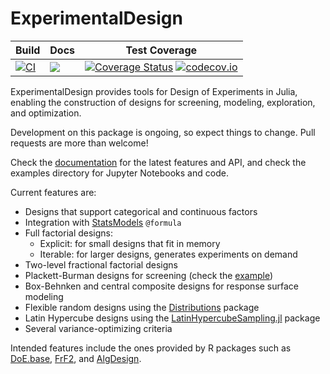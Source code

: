 # ExperimentalDesign

| Build | Docs | Test Coverage |
| --- | --- | --- |
| [![CI](https://github.com/phrb/ExperimentalDesign.jl/actions/workflows/CI.yml/badge.svg?branch=master)](https://github.com/phrb/ExperimentalDesign.jl/actions/workflows/CI.yml) | [![](https://img.shields.io/badge/docs-latest-blue.svg)](https://phrb.github.io/ExperimentalDesign.jl/dev) | [![Coverage Status](https://coveralls.io/repos/github/phrb/ExperimentalDesign.jl/badge.svg?branch=master)](https://coveralls.io/github/phrb/ExperimentalDesign.jl?branch=master) [![codecov.io](http://codecov.io/github/phrb/ExperimentalDesign.jl/coverage.svg?branch=master)](http://codecov.io/github/phrb/ExperimentalDesign.jl?branch=master) |

ExperimentalDesign  provides  tools  for  Design  of  Experiments  in  Julia,
enabling the construction  of designs for screening,  modeling, exploration, and
optimization.

Development  on this  package  is  ongoing, so  expect  things  to change.  Pull
requests are more than welcome!

Check the [documentation](https://phrb.github.io/ExperimentalDesign.jl/dev/)
for the latest features and API, and check the examples directory for
Jupyter Notebooks and code.

Current features are:

- Designs that support categorical and continuous factors
- Integration with [StatsModels](https://github.com/JuliaStats/StatsModels.jl) `@formula`
- Full factorial designs:
  - Explicit: for small designs that fit in memory
  - Iterable: for larger designs, generates experiments on demand
- Two-level fractional factorial designs
- Plackett-Burman designs for screening (check the [example](https://github.com/phrb/ExperimentalDesign.jl/blob/master/examples/Screening%20with%20Plackett-Burman%20Designs.ipynb))
- Box-Behnken and central composite designs for response surface modeling
- Flexible random designs using the [Distributions](https://github.com/JuliaStats/Distributions.jl) package
- Latin Hypercube designs using the [LatinHypercubeSampling.jl](https://github.com/MrUrq/LatinHypercubeSampling.jl) package
- Several variance-optimizing criteria

Intended features include the ones provided by R packages such as
[DoE.base](https://cran.r-project.org/web/packages/DoE.base/index.html),
[FrF2](https://cran.r-project.org/web/packages/FrF2/index.html), and
[AlgDesign](https://cran.r-project.org/web/packages/AlgDesign/index.html).
